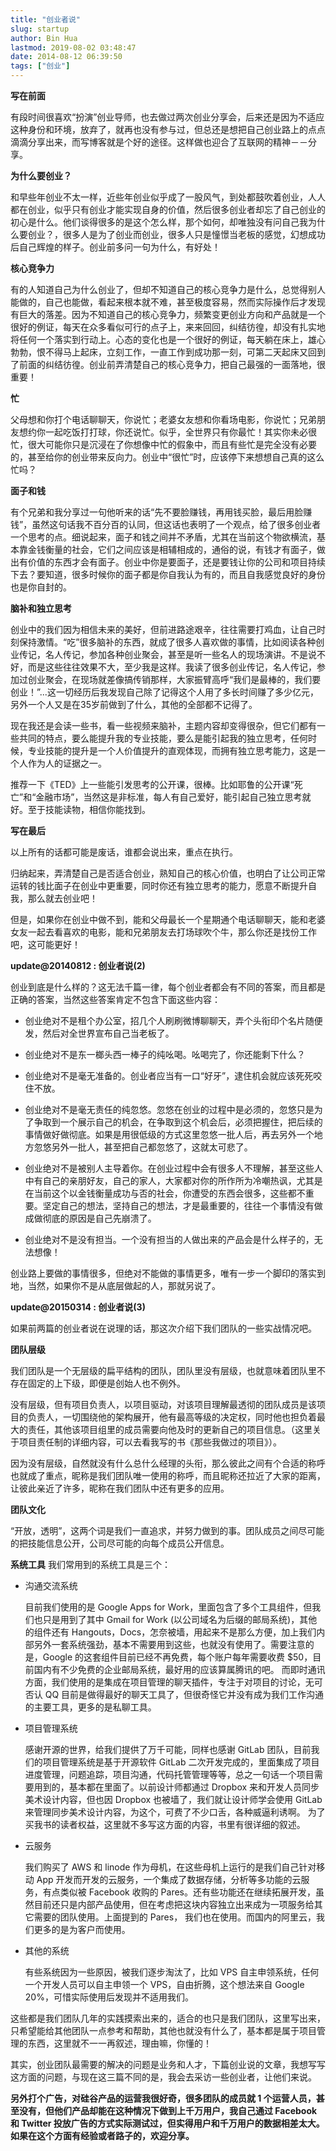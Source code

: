 ```yaml
---
title: "创业者说"
slug: startup
author: Bin Hua
lastmod: 2019-08-02 03:48:47
date: 2014-08-12 06:39:50
tags: ["创业"]
---
```


**写在前面**

有段时间很喜欢“扮演”创业导师，也去做过两次创业分享会，后来还是因为不适应这种身份和环境，放弃了，就再也没有参与过，但总还是想把自己创业路上的点点滴滴分享出来，而写博客就是个好的途径。这样做也迎合了互联网的精神－－分享。

**为什么要创业？**

和早些年创业不太一样，近些年创业似乎成了一股风气，到处都鼓吹着创业，人人都在创业，似乎只有创业才能实现自身的价值，然后很多创业者却忘了自己创业的初心是什么。他们谈得很多的是这个怎么样，那个如何，却唯独没有问自己我为什么要创业？，很多人是为了创业而创业，很多人只是憧憬当老板的感觉，幻想成功后自己辉煌的样子。创业前多问一句为什么，有好处！

**核心竞争力**

有的人知道自己为什么创业了，但却不知道自己的核心竞争力是什么，总觉得别人能做的，自己也能做，看起来根本就不难，甚至极度容易，然而实际操作后才发现有巨大的落差。因为不知道自己的核心竞争力，频繁变更创业方向和产品就是一个很好的例证，每天在众多看似可行的点子上，来来回回，纠结彷徨，却没有扎实地将任何一个落实到行动上。心态的变化也是一个很好的例证，每天躺在床上，雄心勃勃，恨不得马上起床，立刻工作，一直工作到成功那一刻，可第二天起床又回到了前面的纠结彷徨。创业前弄清楚自己的核心竞争力，把自己最强的一面落地，很重要！

**忙**

父母想和你打个电话聊聊天，你说忙；老婆女友想和你看场电影，你说忙；兄弟朋友想约你一起吃饭打打球，你还说忙。似乎，全世界只有你最忙！其实你未必很忙，很大可能你只是沉浸在了你想像中忙的假象中，而且有些忙是完全没有必要的，甚至给你的创业带来反向力。创业中“很忙”时，应该停下来想想自己真的这么忙吗？

**面子和钱**

有个兄弟和我分享过一句他听来的话“先不要脸赚钱，再用钱买脸，最后用脸赚钱”，虽然这句话我不百分百的认同，但这话也表明了一个观点，给了很多创业者一个思考的点。细说起来，面子和钱之间并不矛盾，尤其在当前这个物欲横流，基本靠金钱衡量的社会，它们之间应该是相辅相成的，通俗的说，有钱才有面子，做出有价值的东西才会有面子。创业中你是要面子，还是要钱让你的公司和项目持续下去？要知道，很多时候你的面子都是你自我认为有的，而且自我感觉良好的身份也是你自封的。

**脑补和独立思考**

创业中的我们因为相信未来的美好，但前进路途艰辛，往往需要打鸡血，让自己时刻保持激情。“吃”很多脑补的东西，就成了很多人喜欢做的事情，比如阅读各种创业传记，名人传记，参加各种创业聚会，甚至是听一些名人的现场演讲。不是说不好，而是这些往往效果不大，至少我是这样。我读了很多创业传记，名人传记，参加过创业聚会，在现场就差像搞传销那样，大家振臂高呼“我们是最棒的，我们要创业！”...这一切经历后我发现自己除了记得这个人用了多长时间赚了多少亿元，另外一个人又是在35岁前做到了什么，其他的全部都不记得了。

现在我还是会读一些书，看一些视频来脑补，主题内容却变得很杂，但它们都有一些共同的特点，要么能提升我的专业技能，要么是能引起我的独立思考，任何时候，专业技能的提升是一个人价值提升的直观体现，而拥有独立思考能力，这是一个人作为人的证据之一。

推荐一下《TED》上一些能引发思考的公开课，很棒。比如耶鲁的公开课“死亡”和“金融市场”，当然这是非标准，每人有自己爱好，能引起自己独立思考就好。至于技能读物，相信你能找到。

**写在最后**

以上所有的话都可能是废话，谁都会说出来，重点在执行。

归纳起来，弄清楚自己是否适合创业，熟知自己的核心价值，也明白了让公司正常运转的钱比面子在创业中更重要，同时你还有独立思考的能力，愿意不断提升自我，那么就去创业吧！

但是，如果你在创业中做不到，能和父母最长一个星期通个电话聊聊天，能和老婆女友一起去看喜欢的电影，能和兄弟朋友去打场球吹个牛，那么你还是找份工作吧，这可能更好！

**update@20140812 : 创业者说(2)**

创业到底是什么样的？这无法千篇一律，每个创业者都会有不同的答案，而且都是正确的答案，当然这些答案肯定不包含下面这些内容：

- 创业绝对不是租个办公室，招几个人刷刷微博聊聊天，弄个头衔印个名片随便发，然后对全世界宣布自己当老板了。 
 
- 创业绝对不是东一榔头西一棒子的纯吆喝。吆喝完了，你还能剩下什么？ 

- 创业绝对不是毫无准备的。创业者应当有一口“好牙”，逮住机会就应该死死咬住不放。 

- 创业绝对不是毫无责任的纯忽悠。忽悠在创业的过程中是必须的，忽悠只是为了争取到一个展示自己的机会，在争取到这个机会后，必须把握住，把后续的事情做好做彻底。如果是用很低级的方式这里忽悠一批人后，再去另外一个地方忽悠另外一批人，甚至把自己都忽悠了，这就太可悲了。 

- 创业绝对不是被别人主导着你。在创业过程中会有很多人不理解，甚至这些人中有自己的亲朋好友，自己的家人，大家都对你的所作所为冷嘲热讽，尤其是在当前这个以金钱衡量成功与否的社会，你遭受的东西会很多，这些都不重要。坚定自己的想法，坚持自己的想法，才是最重要的，往往一个事情没有做成做彻底的原因是自己先崩溃了。 

- 创业绝对不是没有担当。一个没有担当的人做出来的产品会是什么样子的，无法想像！
 
创业路上要做的事情很多，但绝对不能做的事情更多，唯有一步一个脚印的落实到地，当然，如果你不是从底层做起的人，那就另说了。

**update@20150314 : 创业者说(3)**

如果前两篇的创业者说在说理的话，那这次介绍下我们团队的一些实战情况吧。

**团队层级**

我们团队是一个无层级的扁平结构的团队，团队里没有层级，也就意味着团队里不存在固定的上下级，即便是创始人也不例外。

没有层级，但有项目负责人，以项目驱动，对该项目理解最透彻的团队成员是该项目的负责人，一切围绕他的架构展开，他有最高等级的决定权，同时他也担负着最大的责任，其他该项目组里的成员需要向他及时的更新自己的项目信息。（这里关于项目责任制的详细内容，可以去看我写的书《那些我做过的项目》）。

因为没有层级，自然就没有什么总什么经理的头衔，那么彼此之间有个合适的称呼也就成了重点，昵称是我们团队唯一使用的称呼，而且昵称还拉近了大家的距离，让彼此亲近了许多，昵称在我们团队中还有更多的应用。

**团队文化**

“开放，透明”，这两个词是我们一直追求，并努力做到的事。团队成员之间尽可能的把技能信息公开，公司尽可能的向每个成员公开信息。

**系统工具**
我们常用到的系统工具是三个：

- 沟通交流系统 

    目前我们使用的是 Google Apps for Work，里面包含了多个工具组件，但我们也只是用到了其中 Gmail for Work (以公司域名为后缀的邮局系统)，其他的组件还有 Hangouts，Docs，怎奈被墙，用起来不是那么方便，加上我们内部另外一套系统强劲，基本不需要用到这些，也就没有使用了。需要注意的是，Google 的这套组件目前已经不再免费，每个账户每年需要收费 $50，目前国内有不少免费的企业邮局系统，最好用的应该算属腾讯的吧。 而即时通讯方面，我们使用的是集成在项目管理的聊天插件，专注于对项目的讨论，无可否认 QQ 目前是做得最好的聊天工具了，但很奇怪它并没有成为我们工作沟通的主要工具，更多的是私聊工具。
    
- 项目管理系统

    感谢开源的世界，给我们提供了万千可能，同样也感谢 GitLab 团队，目前我们的项目管理系统是基于开源软件 GitLab 二次开发完成的，里面集成了项目进度管理，问题追踪，项目沟通，代码托管管理等等，总之一句话一个项目需要用到的，基本都在里面了。以前设计师都通过 Dropbox 来和开发人员同步美术设计内容，但也因 Dropbox 也被墙了，我们就让设计师学会使用 GitLab 来管理同步美术设计内容，为这个，可费了不少口舌，各种威逼利诱啊。 为了买我书的读者权益，这里就不多写这方面的内容，书里有很详细的叙述。
    
- 云服务

    我们购买了 AWS 和 linode 作为母机，在这些母机上运行的是我们自己针对移动 App 开发而开发的云服务，一个集成了数据存储，分析等多功能的云服务，有点类似被 Facebook 收购的 Pares。还有些功能还在继续拓展开发，虽然目前还只是内部产品使用，但在考虑把这块内容独立出来成为一项服务给其它需要的团队使用。上面提到的 Pares， 我们也在使用。而国内的阿里云，我们更多的是为客户而使用。 

- 其他的系统

    有些系统因为一些原因，被我们逐步淘汰了，比如 VPS 自主申领系统，任何一个开发人员可以自主申领一个 VPS，自由折腾，这个想法来自 Google 20%，可惜实际使用后发现并不适用我们。 

这些都是我们团队几年的实践摸索出来的，适合的也只是我们团队，这里写出来，只希望能给其他团队一点参考和帮助，其他也就没有什么了，基本都是属于项目管理的东西，这里就不一一再叙述，理由嘛，你懂的！

其实，创业团队最需要的解决的问题是业务和人才，下篇创业说的文章，我想写写这方面的问题，与现在这三篇不同的是，我会去采访一些创业者，让他们来说。

**另外打个广告，对硅谷产品的运营我很好奇，很多团队的成员就 1 个运营人员，甚至没有，但他们产品却能在这种情况下做到上千万用户，我自己通过 Facebook 和 Twitter 投放广告的方式实际测试过，但实得用户和千万用户的数据相差太大。如果在这个方面有经验或者路子的，欢迎分享。**